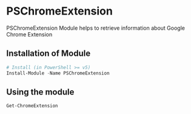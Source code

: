# PSChromeExtension

PSChromeExtension Module helps to retrieve information about Google Chrome Extension

## Installation of Module
```Powershell
# Install (in PowerShell >= v5)
Install-Module -Name PSChromeExtension
```
## Using the module
```PowerShell
Get-ChromeExtension
```
